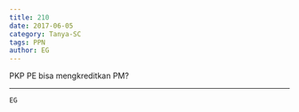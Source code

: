 ```yaml
---
title: 210
date: 2017-06-05
category: Tanya-SC
tags: PPN
author: EG
---
```


PKP PE bisa mengkreditkan PM?

---



`EG`
